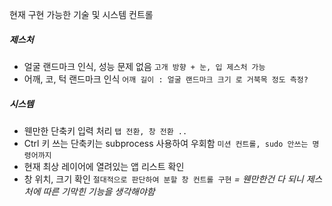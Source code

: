 현재 구현 가능한 기술 및 시스템 컨트롤
##### 제스처
- 얼굴 랜드마크 인식, 성능 문제 없음
	`고개 방향 + 눈, 입 제스처 가능`
- 어깨, 코, 턱 랜드마크 인식
	`어깨 길이 : 얼굴 랜드마크 크기 로 거북목 정도 측정?`
##### 시스템
- 웬만한 단축키 입력 처리
	`탭 전환, 창 전환 ..`
- Ctrl 키 쓰는 단축키는 subprocess 사용하여 우회함
	`미션 컨트롤, sudo 안쓰는 명령어까지`
- 현재 최상 레이어에 열려있는 앱 리스트 확인
- 창 위치, 크기 확인
	`절대적으로 판단하여 분할 창 컨트롤 구현`
*= 웬만한건 다 되니 제스처에 따른 기막힌 기능을 생각해야함*